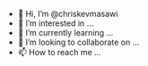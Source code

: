 - 👋 Hi, I’m @chriskevmasawi
- 👀 I’m interested in ...
- 🌱 I’m currently learning ...
- 💞️ I’m looking to collaborate on ...
- 📫 How to reach me ...

<!---
chriskevmasawi/chriskevmasawi is a ✨ special ✨ repository because its `README.md` (this file) appears on your GitHub profile.
You can click the Preview link to take a look at your changes.
--->
